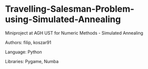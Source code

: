 # Travelling-Salesman-Problem-using-Simulated-Annealing
Miniproject at AGH UST for Numeric Methods - Simulated Annealing

Authors: filip, koszar91

Language: Python

Libraries: Pygame, Numba

